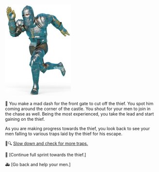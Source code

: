 ![Knight_Running](./img/knight_runningsm.jpg)

:running: You make a mad dash for the front gate to cut off the thief.  You spot him coming around the corner of the castle.  You shout for your men to join in the chase as well.  Being the most experienced, you take the lead and start gaining on the thief.

As you are making progress towards the thief, you look back to see your men falling to various traps laid by the thief for his escape.

:mag_right::mag: [Slow down and check for more traps.](./KnightScene2A.md)

:dash: [Continue full sprint towards the thief.]

:ambulance: [Go back and help your men.]